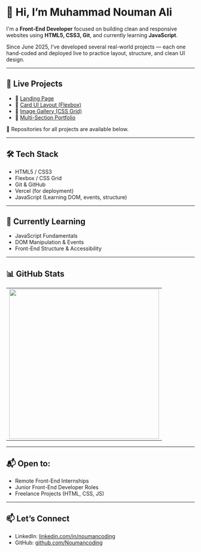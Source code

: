 # 👋 Hi, I’m Muhammad Nouman Ali

I'm a **Front-End Developer** focused on building clean and responsive websites using **HTML5, CSS3, Git**, and currently learning **JavaScript**.

Since June 2025, I’ve developed several real-world projects — each one hand-coded and deployed live to practice layout, structure, and clean UI design.

---

## 🚀 Live Projects

- 🔹 [Landing Page](https://landing-page-noumancoding.vercel.app)
- 🔹 [Card UI Layout (Flexbox)](https://card-ui-html-css.vercel.app)
- 🔹 [Image Gallery (CSS Grid)](https://responsive-image-gallery-html-css.vercel.app)
- 🔹 [Multi-Section Portfolio](https://multi-section-portfolio-html-css.vercel.app)

🔗 Repositories for all projects are available below.

---

## 🛠️ Tech Stack

- HTML5 / CSS3  
- Flexbox / CSS Grid  
- Git & GitHub  
- Vercel (for deployment)  
- JavaScript (Learning DOM, events, structure)

---

## 📌 Currently Learning

- JavaScript Fundamentals  
- DOM Manipulation & Events  
- Front-End Structure & Accessibility

---

## 📊 GitHub Stats  

<table align="center">
  <tr>
    <td align="center">
      <img src="https://github-readme-stats.vercel.app/api/top-langs/?username=Noumancoding&layout=compact&theme=tokyonight&hide_border=true" width="400" />
    </td>
  </tr>
</table>


---
## 📬 Open to:

- Remote Front-End Internships  
- Junior Front-End Developer Roles  
- Freelance Projects (HTML, CSS, JS)

---

## 📫 Let’s Connect

- LinkedIn: [linkedin.com/in/noumancoding](https://linkedin.com/in/noumancoding)
- GitHub: [github.com/Noumancoding](https://github.com/Noumancoding)
